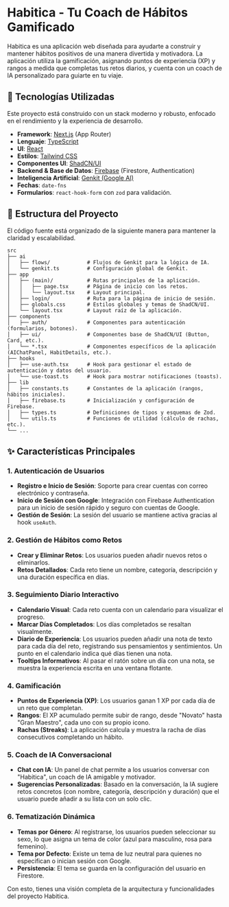 # Habitica - Tu Coach de Hábitos Gamificado

Habitica es una aplicación web diseñada para ayudarte a construir y mantener hábitos positivos de una manera divertida y motivadora. La aplicación utiliza la gamificación, asignando puntos de experiencia (XP) y rangos a medida que completas tus retos diarios, y cuenta con un coach de IA personalizado para guiarte en tu viaje.

## 🚀 Tecnologías Utilizadas

Este proyecto está construido con un stack moderno y robusto, enfocado en el rendimiento y la experiencia de desarrollo.

-   **Framework**: [Next.js](https://nextjs.org/) (App Router)
-   **Lenguaje**: [TypeScript](https://www.typescriptlang.org/)
-   **UI**: [React](https://reactjs.org/)
-   **Estilos**: [Tailwind CSS](https://tailwindcss.com/)
-   **Componentes UI**: [ShadCN/UI](https://ui.shadcn.com/)
-   **Backend & Base de Datos**: [Firebase](https://firebase.google.com/) (Firestore, Authentication)
-   **Inteligencia Artificial**: [Genkit (Google AI)](https://firebase.google.com/docs/genkit)
-   **Fechas**: `date-fns`
-   **Formularios**: `react-hook-form` con `zod` para validación.

## 📁 Estructura del Proyecto

El código fuente está organizado de la siguiente manera para mantener la claridad y escalabilidad.

```
src
├── ai
│   ├── flows/            # Flujos de Genkit para la lógica de IA.
│   └── genkit.ts         # Configuración global de Genkit.
├── app
│   ├── (main)/           # Rutas principales de la aplicación.
│   │   ├── page.tsx      # Página de inicio con los retos.
│   │   └── layout.tsx    # Layout principal.
│   ├── login/            # Ruta para la página de inicio de sesión.
│   ├── globals.css       # Estilos globales y temas de ShadCN/UI.
│   └── layout.tsx        # Layout raíz de la aplicación.
├── components
│   ├── auth/             # Componentes para autenticación (formularios, botones).
│   ├── ui/               # Componentes base de ShadCN/UI (Button, Card, etc.).
│   └── *.tsx             # Componentes específicos de la aplicación (AIChatPanel, HabitDetails, etc.).
├── hooks
│   ├── use-auth.tsx      # Hook para gestionar el estado de autenticación y datos del usuario.
│   └── use-toast.ts      # Hook para mostrar notificaciones (toasts).
├── lib
│   ├── constants.ts      # Constantes de la aplicación (rangos, hábitos iniciales).
│   ├── firebase.ts       # Inicialización y configuración de Firebase.
│   ├── types.ts          # Definiciones de tipos y esquemas de Zod.
│   └── utils.ts          # Funciones de utilidad (cálculo de rachas, etc.).
└── ...
```

## ✨ Características Principales

### 1. Autenticación de Usuarios
-   **Registro e Inicio de Sesión**: Soporte para crear cuentas con correo electrónico y contraseña.
-   **Inicio de Sesión con Google**: Integración con Firebase Authentication para un inicio de sesión rápido y seguro con cuentas de Google.
-   **Gestión de Sesión**: La sesión del usuario se mantiene activa gracias al hook `useAuth`.

### 2. Gestión de Hábitos como Retos
-   **Crear y Eliminar Retos**: Los usuarios pueden añadir nuevos retos o eliminarlos.
-   **Retos Detallados**: Cada reto tiene un nombre, categoría, descripción y una duración específica en días.

### 3. Seguimiento Diario Interactivo
-   **Calendario Visual**: Cada reto cuenta con un calendario para visualizar el progreso.
-   **Marcar Días Completados**: Los días completados se resaltan visualmente.
-   **Diario de Experiencia**: Los usuarios pueden añadir una nota de texto para cada día del reto, registrando sus pensamientos y sentimientos. Un punto en el calendario indica qué días tienen una nota.
-   **Tooltips Informativos**: Al pasar el ratón sobre un día con una nota, se muestra la experiencia escrita en una ventana flotante.

### 4. Gamificación
-   **Puntos de Experiencia (XP)**: Los usuarios ganan 1 XP por cada día de un reto que completan.
-   **Rangos**: El XP acumulado permite subir de rango, desde "Novato" hasta "Gran Maestro", cada uno con su propio icono.
-   **Rachas (Streaks)**: La aplicación calcula y muestra la racha de días consecutivos completando un hábito.

### 5. Coach de IA Conversacional
-   **Chat con IA**: Un panel de chat permite a los usuarios conversar con "Habitica", un coach de IA amigable y motivador.
-   **Sugerencias Personalizadas**: Basado en la conversación, la IA sugiere retos concretos (con nombre, categoría, descripción y duración) que el usuario puede añadir a su lista con un solo clic.

### 6. Tematización Dinámica
-   **Temas por Género**: Al registrarse, los usuarios pueden seleccionar su sexo, lo que asigna un tema de color (azul para masculino, rosa para femenino).
-   **Tema por Defecto**: Existe un tema de luz neutral para quienes no especifican o inician sesión con Google.
-   **Persistencia**: El tema se guarda en la configuración del usuario en Firestore.

Con esto, tienes una visión completa de la arquitectura y funcionalidades del proyecto Habitica.
